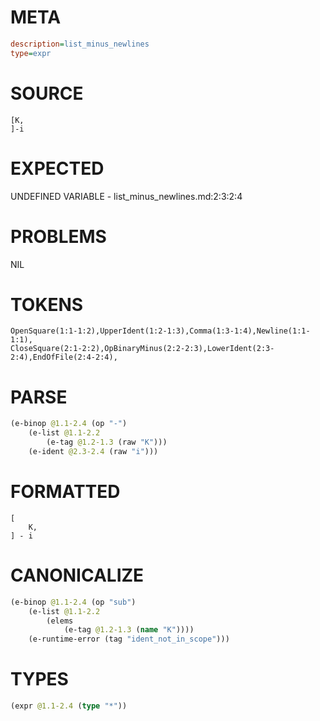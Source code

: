 # META
~~~ini
description=list_minus_newlines
type=expr
~~~
# SOURCE
~~~roc
[K,
]-i
~~~
# EXPECTED
UNDEFINED VARIABLE - list_minus_newlines.md:2:3:2:4
# PROBLEMS
NIL
# TOKENS
~~~zig
OpenSquare(1:1-1:2),UpperIdent(1:2-1:3),Comma(1:3-1:4),Newline(1:1-1:1),
CloseSquare(2:1-2:2),OpBinaryMinus(2:2-2:3),LowerIdent(2:3-2:4),EndOfFile(2:4-2:4),
~~~
# PARSE
~~~clojure
(e-binop @1.1-2.4 (op "-")
	(e-list @1.1-2.2
		(e-tag @1.2-1.3 (raw "K")))
	(e-ident @2.3-2.4 (raw "i")))
~~~
# FORMATTED
~~~roc
[
	K,
] - i
~~~
# CANONICALIZE
~~~clojure
(e-binop @1.1-2.4 (op "sub")
	(e-list @1.1-2.2
		(elems
			(e-tag @1.2-1.3 (name "K"))))
	(e-runtime-error (tag "ident_not_in_scope")))
~~~
# TYPES
~~~clojure
(expr @1.1-2.4 (type "*"))
~~~
